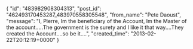  {
   "id": "483982908304313",
   "post_id": "462493170453287_483970558305548",
   "from_name": "Pete Daoust",
   "message": "I, Pierre, Im the beneficiary of the Account, Im the Master of the account.....The government is the surety and I like it that way....They created the Account....so be it....",
   "created_time": "2013-02-22T20:12:19+0000"
 }
